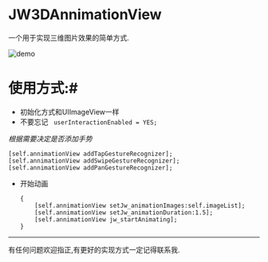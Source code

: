# JW3DAnnimationView

一个用于实现三维图片效果的简单方式.



 ![demo](file:///var/folders/b6/h1v3f5j91hb8cyfswdky3v780000gn/T/cn.wiz.wiznoteformac/WizNote/aa87f5e5-a7de-45ad-8bbe-9bff358a8cdb.gif)

# 使用方式:#

- 初始化方式和UIImageView一样
- 不要忘记   ` userInteractionEnabled = YES;`

*根据需要决定是否添加手势*

    [self.annimationView addTapGestureRecognizer];
    [self.annimationView addSwipeGestureRecognizer];
    [self.annimationView addPanGestureRecognizer];
- 开始动画

  ```-(void)startAnnimation
  {
      [self.annimationView setJw_animationImages:self.imageList];
      [self.annimationView setJw_animationDuration:1.5];
      [self.annimationView jw_startAnimating];
  }
  ```


---

有任何问题欢迎指正,有更好的实现方式一定记得联系我.

